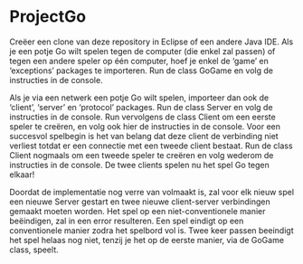 # ProjectGo

Creëer een clone van deze repository in Eclipse of een andere Java IDE. Als je een potje Go wilt spelen tegen de computer (die enkel zal passen) of tegen een andere speler op één computer, hoef je enkel de ‘game’ en ‘exceptions’ packages te importeren. Run de class GoGame en volg de instructies in de console. 

Als je via een netwerk een potje Go wilt spelen, importeer dan ook de ‘client’, ‘server’ en ‘protocol’ packages. Run de class Server en volg de instructies in de console. Run vervolgens de class Client om een eerste speler te creëren, en volg ook hier de instructies in de console. Voor een succesvol spelbegin is het van belang dat deze client de verbinding niet verliest totdat er een connectie met een tweede client bestaat. Run de class Client nogmaals om een tweede speler te creëren en volg wederom de instructies in de console. De twee clients spelen nu het spel Go tegen elkaar! 

Doordat de implementatie nog verre van volmaakt is, zal voor elk nieuw spel een nieuwe Server gestart en twee nieuwe client-server verbindingen gemaakt moeten worden. Het spel op een niet-conventionele manier beëindigen, zal in een error resulteren. Een spel eindigt op een conventionele manier zodra het spelbord vol is. Twee keer passen beeindigt het spel helaas nog niet, tenzij je het op de eerste manier, via de GoGame class, speelt. 
